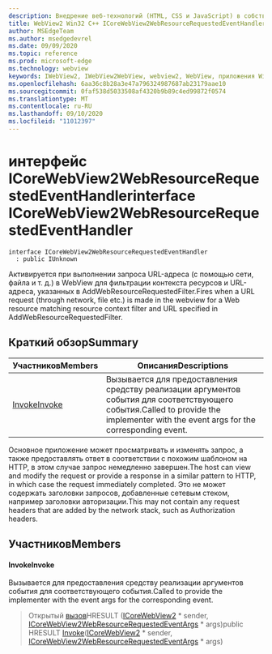 ```yaml
---
description: Внедрение веб-технологий (HTML, CSS и JavaScript) в собственные приложения с помощью элемента управления Microsoft Edge WebView2
title: WebView2 Win32 C++ ICoreWebView2WebResourceRequestedEventHandler
author: MSEdgeTeam
ms.author: msedgedevrel
ms.date: 09/09/2020
ms.topic: reference
ms.prod: microsoft-edge
ms.technology: webview
keywords: IWebView2, IWebView2WebView, webview2, WebView, приложения Win32, Win32, EDGE, ICoreWebView2, ICoreWebView2Controller, управление браузером, EDGE HTML, ICoreWebView2WebResourceRequestedEventHandler
ms.openlocfilehash: 6aa36c8b28a3e47a796324987687ab23179aae10
ms.sourcegitcommit: 0faf538d5033508af4320b9b89c4ed99872f0574
ms.translationtype: MT
ms.contentlocale: ru-RU
ms.lasthandoff: 09/10/2020
ms.locfileid: "11012397"
---
```

# <span data-ttu-id="9e43d-104">интерфейс ICoreWebView2WebResourceRequestedEventHandler</span><span class="sxs-lookup"><span data-stu-id="9e43d-104">interface ICoreWebView2WebResourceRequestedEventHandler</span></span> 

```
interface ICoreWebView2WebResourceRequestedEventHandler
  : public IUnknown
```

<span data-ttu-id="9e43d-105">Активируется при выполнении запроса URL-адреса (с помощью сети, файла и т. д.) в WebView для фильтрации контекста ресурсов и URL-адреса, указанных в AddWebResourceRequestedFilter.</span><span class="sxs-lookup"><span data-stu-id="9e43d-105">Fires when a URL request (through network, file etc.) is made in the webview for a Web resource matching resource context filter and URL specified in AddWebResourceRequestedFilter.</span></span>

## <span data-ttu-id="9e43d-106">Краткий обзор</span><span class="sxs-lookup"><span data-stu-id="9e43d-106">Summary</span></span>

 <span data-ttu-id="9e43d-107">Участников</span><span class="sxs-lookup"><span data-stu-id="9e43d-107">Members</span></span>                        | <span data-ttu-id="9e43d-108">Описания</span><span class="sxs-lookup"><span data-stu-id="9e43d-108">Descriptions</span></span>
--------------------------------|---------------------------------------------
[<span data-ttu-id="9e43d-109">Invoke</span><span class="sxs-lookup"><span data-stu-id="9e43d-109">Invoke</span></span>](#invoke) | <span data-ttu-id="9e43d-110">Вызывается для предоставления средству реализации аргументов события для соответствующего события.</span><span class="sxs-lookup"><span data-stu-id="9e43d-110">Called to provide the implementer with the event args for the corresponding event.</span></span>

<span data-ttu-id="9e43d-111">Основное приложение может просматривать и изменять запрос, а также предоставлять ответ в соответствии с похожим шаблоном на HTTP, в этом случае запрос немедленно завершен.</span><span class="sxs-lookup"><span data-stu-id="9e43d-111">The host can view and modify the request or provide a response in a similar pattern to HTTP, in which case the request immediately completed.</span></span> <span data-ttu-id="9e43d-112">Это не может содержать заголовки запросов, добавленные сетевым стеком, например заголовки авторизации.</span><span class="sxs-lookup"><span data-stu-id="9e43d-112">This may not contain any request headers that are added by the network stack, such as Authorization headers.</span></span>

## <span data-ttu-id="9e43d-113">Участников</span><span class="sxs-lookup"><span data-stu-id="9e43d-113">Members</span></span>

#### <span data-ttu-id="9e43d-114">Invoke</span><span class="sxs-lookup"><span data-stu-id="9e43d-114">Invoke</span></span> 

<span data-ttu-id="9e43d-115">Вызывается для предоставления средству реализации аргументов события для соответствующего события.</span><span class="sxs-lookup"><span data-stu-id="9e43d-115">Called to provide the implementer with the event args for the corresponding event.</span></span>

> <span data-ttu-id="9e43d-116">Открытый [вызов](#invoke)HRESULT ([ICoreWebView2](icorewebview2.md) \* sender, [ICoreWebView2WebResourceRequestedEventArgs](icorewebview2webresourcerequestedeventargs.md) \* args)</span><span class="sxs-lookup"><span data-stu-id="9e43d-116">public HRESULT [Invoke](#invoke)([ICoreWebView2](icorewebview2.md) \* sender, [ICoreWebView2WebResourceRequestedEventArgs](icorewebview2webresourcerequestedeventargs.md) \* args)</span></span>

